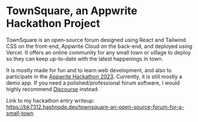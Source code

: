 # TownSquare, an Appwrite Hackathon Project
 
TownSquare is an open-source forum designed using React and Tailwind CSS on the front-end, Appwrite Cloud on the back-end, and deployed using Vercel. It offers an online community for any small town or village to deploy so they can keep up-to-date with the latest happenings in town.

It is mostly made for fun and to learn web development, and also to participate in the [Appwrite Hackathon 2023](https://hashnode.com/hackathons/appwrite). Currently, it is still mostly a demo app. If you need a polished/professional forum software, I would highly recommend [Discourse](https://github.com/discourse/discourse) instead.

Link to my hackathon entry writeup: https://bk7312.hashnode.dev/townsquare-an-open-source-forum-for-a-small-town